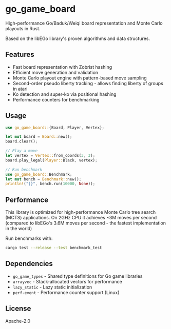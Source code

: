 # go_game_board

High-performance Go/Baduk/Weiqi board representation and Monte Carlo playouts in Rust.

Based on the libEGo library's proven algorithms and data structures.

## Features

- Fast board representation with Zobrist hashing
- Efficient move generation and validation
- Monte Carlo playout engine with pattern-based move sampling
- Second-order pseudo liberty tracking - allows finding liberty of groups in atari
- Ko detection and super-ko via positional hashing
- Performance counters for benchmarking

## Usage

```rust
use go_game_board::{Board, Player, Vertex};

let mut board = Board::new();
board.clear();

// Play a move
let vertex = Vertex::from_coords(3, 3);
board.play_legal(Player::Black, vertex);

// Run benchmark
use go_game_board::Benchmark;
let mut bench = Benchmark::new();
println!("{}", bench.run(10000, None));
```

## Performance

This library is optimized for high-performance Monte Carlo tree search (MCTS) applications.
On 2GHz CPU it achieves ~3M moves per second
(compared to libEGo's 3.6M moves per second - the fastest implementation in the world)

Run benchmarks with:
```bash
cargo test --release --test benchmark_test
```

## Dependencies

- `go_game_types` - Shared type definitions for Go game libraries
- `arrayvec` - Stack-allocated vectors for performance
- `lazy_static` - Lazy static initialization
- `perf-event` - Performance counter support (Linux)

## License

Apache-2.0
